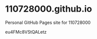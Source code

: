 # 110728000.github.io
Personal GitHub Pages site for 110728000




































































eu4FMc8VStQALetz
